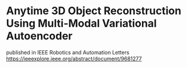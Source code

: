 # Anytime 3D Object Reconstruction Using Multi-Modal Variational Autoencoder
published in IEEE Robotics and Automation Letters
https://ieeexplore.ieee.org/abstract/document/9681277
